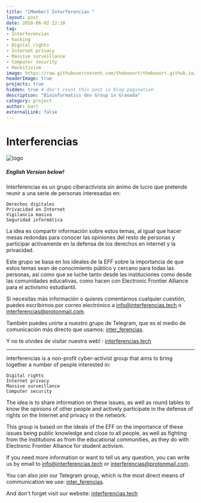 ```yaml
---
title: "[Member] Interferencias "
layout: post
date: 2018-06-02 22:10
tag: 
- Interferencias
- hacking
- Digital rights
- Internet privacy
- Massive surveillance
- Computer security
- Hackitivism
image: https://raw.githubusercontent.com/thebooort/thebooort.github.io/master/assets/images/interferencias_logo.png
headerImage: true
projects: true
hidden: true # don't count this post in blog pagination
description: "Bioinformatics dev Group in Granada"
category: project
author: bart
externalLink: false
---
```

# Interferencias
![logo](https://raw.githubusercontent.com/thebooort/thebooort.github.io/master/assets/images/banner_interferencias.png)

##### English Version below!
Interferencias es un grupo ciberactivista sin ánimo de lucro que pretende reunir a una serie de personas interesadas en:

    Derechos digitales
    Privacidad en Internet
    Vigilancia masiva
    Seguridad informática

La idea es compartir información sobre estos temas, al igual que hacer mesas redondas para conocer las opiniones del resto de personas y participar activamente en la defensa de los derechos en internet y la privacidad.

Este grupo se basa en los ideales de la EFF sobre la importancia de que estos temas sean de conocimiento público y cercano para todas las personas, así como que se luche tanto desde las instituciones como desde las comunidades educativas, como hacen con Electronic Frontier Alliance para el activismo estudiantil.

Si necesitas más información o quieres comentarnos cualquier cuestión, puedes escribirnos por correo electrónico a info@interferencias.tech o interferencias@protonmail.com.

También puedes unirte a nuestro grupo de Telegram, que es el medio de comunicación más directo que usamos: [inter_ferencias](https://t.me/inter_ferencias).

Y no te olvides de visitar nuestra web! : [interferencias.tech](http://interferencias.tech)

***

Interferencias is a non-profit cyber-activist group that aims to bring together a number of people interested in:

    Digital rights
    Internet privacy
    Massive surveillance
    Computer security

The idea is to share information on these issues, as well as round tables to know the opinions of other people and actively participate in the defense of rights on the Internet and privacy in the network.

This group is based on the ideals of the EFF on the importance of these issues being public knowledge and close to all people, as well as fighting from the institutions as from the educational communities, as they do with Electronic Frontier Alliance for student activism.

If you need more information or want to tell us any question, you can write us by email to info@interferencias.tech or interferencias@protonmail.com.

You can also join our Telegram group, which is the most direct means of communication we use: [inter_ferencias](https://t.me/inter_ferencias).

And don't forget visit our website:  [interferencias.tech](http://interferencias.tech)
